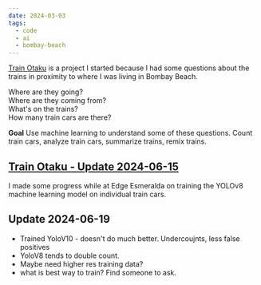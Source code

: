 ```yaml
---
date: 2024-03-03
tags:
  - code
  - ai
  - bombay-beach
---
```

[Train Otaku](Train%20Otaku.md) is a project I started because I had some questions about the trains in proximity to where I was living in Bombay Beach.

Where are they going?<br/>
Where are they coming from?<br/>
What's on the trains?<br/>
How many train cars are there?<br/>

**Goal**
Use machine learning to understand some of these questions. Count train cars, analyze train cars, summarize trains, remix trains.

## [Train Otaku - Update 2024-06-15](Train%20Otaku%20-%20Update%202024-06-15.md)
I made some progress while at Edge Esmeralda on training the YOLOv8 machine learning model on individual train cars.


## Update 2024-06-19
- Trained YoloV10 - doesn't do much better. Undercoujnts, less false positives
- YoloV8 tends to double count.
- Maybe need higher res training data?
- what is best way to train? Find someone to ask.

